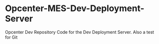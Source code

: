 # Opcenter-MES-Dev-Deployment-Server
Opcenter Dev Repository
Code for the Dev Deployment Server.
Also a test for Git
